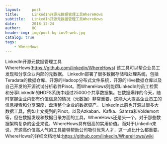 ```yaml
---
layout:     post
title:      LinkedIn开源元数据管理工具WhereHows
subtitle:   LinkedIn开源元数据管理工具WhereHows
date:       2018-12-24
author:     HC
header-img: img/post-bg-ios9-web.jpg
catalog: true
tags:
    - WhereHows
---
```

LinkedIn开源元数据管理工具WhereHows(https://github.com/linkedin/WhereHows)
该工具可以帮企业员工发现和分享企业内部的元数据。
LinkedIn部署了很多数据存储和处理系统，包括Teradata的数据仓库、开源的Hadoop分布式文件系统，开源的Hive数据仓库以及自己开发的开源试试分析软件Pinot。而WhereHows则能帮LinkedIn的员工检索和分享LinkedIn的HDFS系统中超过25000个共享数据集。在数据爆炸的今天，随时掌握企业内部有价值信息的情况（元数据）非常重要，这能大大提高企业员工的信息搜索和分享深度，盘活整个企业的数据资产。
LinkedIn此前也开源过很多大数据工具，例如上文提到的Pinot，以及Azkaban、Kafka、Samza和Voldemort等，但在数据发现和数据目录方面的工具，WhereHows还是头一个。对于那些数据架构复杂的企业来说，WhereHows具有很高的实用价值。而对于LinkedIn来说，开源高价值高人气的工具能够帮助公司吸引优秀人才，这一点比什么都重要。
WhereHows的详细文档地址:https://github.com/linkedin/WhereHows/wiki
